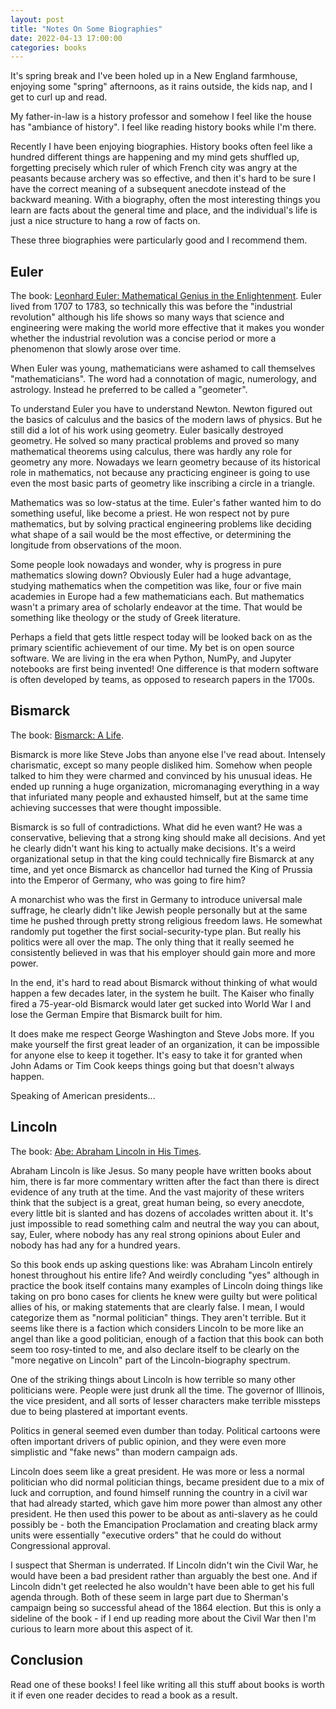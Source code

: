 ```yaml
---
layout: post
title: "Notes On Some Biographies"
date: 2022-04-13 17:00:00
categories: books
---
```


It's spring break and I've been holed up in a New England farmhouse,
enjoying some "spring" afternoons, as it rains outside, the kids nap,
and I get to curl up and read.

My father-in-law is a history professor
and somehow I feel like the house has "ambiance of history". I feel
like reading history books while I'm there.

Recently I have been enjoying biographies. History books often feel
like a hundred different things are happening and my mind gets
shuffled up, forgetting precisely which ruler of which French city was
angry at the peasants because archery was so effective, and then it's
hard to be sure I have the correct meaning of a subsequent anecdote
instead of the backward meaning. With a biography, often the most
interesting things you learn are facts about the general time and
place, and the individual's life is just a nice structure to hang a
row of facts on.

These three biographies were particularly good and I recommend them.

## Euler

The book: [Leonhard Euler: Mathematical Genius in the
Enlightenment](https://www.amazon.com/Leonhard-Euler-Mathematical-Genius-Enlightenment/dp/0691119279). Euler
lived from 1707 to 1783, so technically this was before the
"industrial revolution" although his life shows so many ways that
science and engineering were making the world more effective that it
makes you wonder whether the industrial revolution was a concise
period or more a phenomenon that slowly arose over time.

When Euler was young, mathematicians were
ashamed to call themselves "mathematicians". The word had a
connotation of magic, numerology, and astrology. Instead he preferred
to be called a "geometer".

To understand Euler you have to understand Newton. Newton figured out
the basics of calculus and the basics of the modern laws of
physics. But he still did a lot of his work using geometry. Euler
basically destroyed geometry. He solved so many practical problems and
proved so many mathematical theorems using calculus, there was hardly
any role for geometry any more. Nowadays we learn geometry
because of its historical role in mathematics, not because any
practicing engineer is going to use even the most basic parts of
geometry like inscribing a circle in a triangle.

Mathematics was so low-status at the time. Euler's father wanted him to do
something useful, like become a priest. He won respect not by pure
mathematics, but by solving practical engineering problems like deciding what
shape of a sail would be the most effective, or determining the
longitude from observations of the moon.

Some people look nowadays and wonder, why is progress in pure
mathematics slowing down? Obviously Euler had a huge advantage,
studying mathematics when the competition was like, four or five main
academies in Europe had a few mathematicians each. But mathematics
wasn't a primary area of scholarly endeavor at the time. That would be something
like theology or the study of Greek literature.

Perhaps a field that gets little respect today will be looked back
on as the primary scientific achievement of our time. My bet is on
open source software. We are living in the era when Python, NumPy, and
Jupyter notebooks are first being invented! One difference is that
modern software is often developed by teams, as opposed to research
papers in the 1700s.

## Bismarck

The book: [Bismarck: A
Life](https://www.amazon.com/Bismarck-Life-Jonathan-Steinberg/dp/0199975396).

Bismarck is more like Steve Jobs than anyone else I've read
about. Intensely charismatic, except so many people disliked
him. Somehow when people talked to him they were charmed and convinced
by his unusual ideas. He ended up running a huge organization,
micromanaging everything in a way that infuriated many people and
exhausted himself, but at the same time achieving successes that were
thought impossible.

Bismarck is so full of contradictions. What did he even want? He was a
conservative, believing that a strong king should make all
decisions. And yet he clearly didn't want his king to actually make
decisions. It's a weird organizational setup in that the king could
technically fire Bismarck at any time, and yet once Bismarck as chancellor
had turned the King of Prussia into the Emperor of Germany, who was
going to fire him?

A monarchist who was the first in Germany to introduce universal male
suffrage, he clearly didn't like Jewish people personally but at the
same time he pushed through pretty strong religious freedom laws. He
somewhat randomly put together the first social-security-type
plan. But really his politics were all over the map. The only thing
that it really seemed he consistently believed in was that his
employer should gain more and more power.

In the end, it's hard to read about Bismarck without thinking of what
would happen a few decades later, in the system he built. The Kaiser
who finally fired a 75-year-old Bismarck would later get sucked into
World War I and lose the German Empire that Bismarck built for him.

It does make me respect George Washington and Steve Jobs more. If you make yourself
the first great leader of an organization, it can be impossible for
anyone else to keep it together. It's easy to take it for granted when John
Adams or Tim Cook keeps things going but that doesn't always happen.

Speaking of American presidents...

## Lincoln

The book: [Abe: Abraham Lincoln in His
Times](https://www.amazon.com/Abe-Abraham-Lincoln-His-Times/dp/159420604X).

Abraham Lincoln is like Jesus. So many people have written books about
him, there is far more commentary written after the fact than there is
direct evidence of any truth at the time. And the vast majority of
these writers think that the subject is a great, great human being, so
every anecdote, every little bit is slanted and has dozens of
accolades written about it. It's just impossible to read something
calm and neutral the way you can about, say, Euler, where nobody has
any real strong opinions about Euler and nobody has had any for a
hundred years.

So this book ends up asking questions like: was Abraham Lincoln
entirely honest throughout his entire life? And weirdly concluding
"yes" although in practice the book itself contains many
examples of Lincoln doing things like taking on pro bono cases for
clients he knew were guilty but were political allies of his, or
making statements that are clearly false. I mean, I would categorize
them as "normal politician" things. They aren't terrible. But it seems
like there is a faction which considers Lincoln to be more like an
angel than like a good politician, enough of a faction that this book
can both seem too rosy-tinted to me, and also declare itself to be
clearly on the "more negative on Lincoln" part of the
Lincoln-biography spectrum.

One of the striking things about Lincoln is how terrible so many other
politicians were. People were just drunk all the time. The
governor of Illinois, the vice president, and all sorts of lesser
characters make terrible missteps due to being plastered at important
events.

Politics in general seemed even dumber than today. Political cartoons
were often important drivers of public opinion, and they were even more
simplistic and "fake news" than modern campaign ads.

Lincoln does seem like a great president. He was more or less a normal
politician who did normal politician things, became president due to
a mix of luck and corruption, and found himself running the country in
a civil war that had already started, which gave him more power than
almost any other president. He then used this power to be
about as anti-slavery as he could possibly be - both the Emancipation
Proclamation and creating black army units were essentially "executive
orders" that he could do without Congressional approval.

I suspect that Sherman is underrated. If Lincoln didn't win the
Civil War, he would have been a bad president rather than arguably the
best one. And if Lincoln didn't get reelected he also wouldn't have
been able to get his full agenda through. Both of these seem in large
part due to Sherman's campaign being so successful ahead of the 1864
election. But this is only a sideline of the book - if I end up
reading more about the Civil War then I'm curious to learn more about
this aspect of it.

## Conclusion

Read one of these books! I feel like writing all this stuff about
books is worth it if even one reader decides to read a book as a result.
